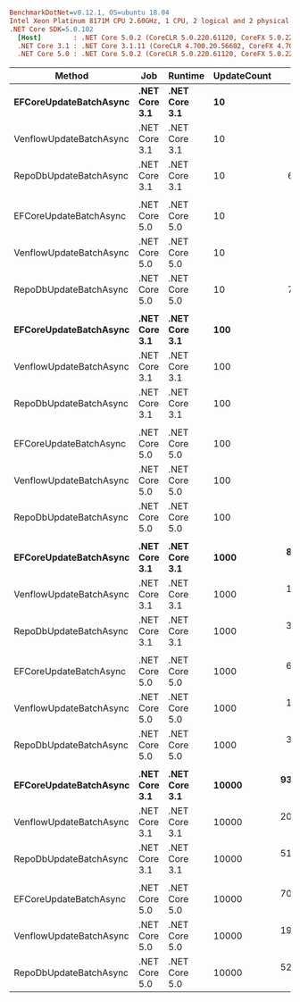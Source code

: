 ``` ini

BenchmarkDotNet=v0.12.1, OS=ubuntu 18.04
Intel Xeon Platinum 8171M CPU 2.60GHz, 1 CPU, 2 logical and 2 physical cores
.NET Core SDK=5.0.102
  [Host]        : .NET Core 5.0.2 (CoreCLR 5.0.220.61120, CoreFX 5.0.220.61120), X64 RyuJIT
  .NET Core 3.1 : .NET Core 3.1.11 (CoreCLR 4.700.20.56602, CoreFX 4.700.20.56604), X64 RyuJIT
  .NET Core 5.0 : .NET Core 5.0.2 (CoreCLR 5.0.220.61120, CoreFX 5.0.220.61120), X64 RyuJIT


```
|                  Method |           Job |       Runtime | UpdateCount |         Mean |        Error |       StdDev | Ratio | RatioSD |     Gen 0 |     Gen 1 |   Gen 2 |    Allocated |
|------------------------ |-------------- |-------------- |------------ |-------------:|-------------:|-------------:|------:|--------:|----------:|----------:|--------:|-------------:|
|  **EFCoreUpdateBatchAsync** | **.NET Core 3.1** | **.NET Core 3.1** |          **10** |   **1,669.6 μs** |     **28.42 μs** |     **31.58 μs** |  **1.00** |    **0.00** |    **3.9063** |         **-** |       **-** |     **94.91 KB** |
| VenflowUpdateBatchAsync | .NET Core 3.1 | .NET Core 3.1 |          10 |   1,218.4 μs |     17.78 μs |     15.76 μs |  0.73 |    0.02 |         - |         - |       - |     25.48 KB |
|  RepoDbUpdateBatchAsync | .NET Core 3.1 | .NET Core 3.1 |          10 |     692.8 μs |     13.26 μs |     15.79 μs |  0.41 |    0.01 |    0.9766 |         - |       - |     19.96 KB |
|                         |               |               |             |              |              |              |       |         |           |           |         |              |
|  EFCoreUpdateBatchAsync | .NET Core 5.0 | .NET Core 5.0 |          10 |   1,565.9 μs |     30.18 μs |     33.55 μs |  1.00 |    0.00 |    3.9063 |         - |       - |     77.39 KB |
| VenflowUpdateBatchAsync | .NET Core 5.0 | .NET Core 5.0 |          10 |   1,215.1 μs |     23.65 μs |     29.04 μs |  0.77 |    0.03 |         - |         - |       - |      25.3 KB |
|  RepoDbUpdateBatchAsync | .NET Core 5.0 | .NET Core 5.0 |          10 |     710.4 μs |     13.21 μs |     11.71 μs |  0.45 |    0.01 |    0.9766 |         - |       - |     19.94 KB |
|                         |               |               |             |              |              |              |       |         |           |           |         |              |
|  **EFCoreUpdateBatchAsync** | **.NET Core 3.1** | **.NET Core 3.1** |         **100** |   **8,691.4 μs** |    **144.60 μs** |    **128.18 μs** |  **1.00** |    **0.00** |   **46.8750** |   **15.6250** |       **-** |    **945.28 KB** |
| VenflowUpdateBatchAsync | .NET Core 3.1 | .NET Core 3.1 |         100 |   2,976.9 μs |     58.33 μs |     54.56 μs |  0.34 |    0.01 |    7.8125 |         - |       - |    206.89 KB |
|  RepoDbUpdateBatchAsync | .NET Core 3.1 | .NET Core 3.1 |         100 |   4,291.0 μs |     57.30 μs |     53.60 μs |  0.49 |    0.01 |    7.8125 |         - |       - |    155.73 KB |
|                         |               |               |             |              |              |              |       |         |           |           |         |              |
|  EFCoreUpdateBatchAsync | .NET Core 5.0 | .NET Core 5.0 |         100 |   7,396.7 μs |    118.65 μs |    110.99 μs |  1.00 |    0.00 |   31.2500 |    7.8125 |       - |     672.2 KB |
| VenflowUpdateBatchAsync | .NET Core 5.0 | .NET Core 5.0 |         100 |   3,525.3 μs |     44.35 μs |     41.48 μs |  0.48 |    0.01 |    7.8125 |         - |       - |    206.83 KB |
|  RepoDbUpdateBatchAsync | .NET Core 5.0 | .NET Core 5.0 |         100 |   3,793.2 μs |     57.91 μs |     54.17 μs |  0.51 |    0.01 |    7.8125 |         - |       - |    153.82 KB |
|                         |               |               |             |              |              |              |       |         |           |           |         |              |
|  **EFCoreUpdateBatchAsync** | **.NET Core 3.1** | **.NET Core 3.1** |        **1000** |  **83,077.0 μs** |    **999.78 μs** |    **780.56 μs** |  **1.00** |    **0.00** |  **500.0000** |  **166.6667** |       **-** |  **10267.41 KB** |
| VenflowUpdateBatchAsync | .NET Core 3.1 | .NET Core 3.1 |        1000 |  18,073.9 μs |    361.18 μs |    456.77 μs |  0.22 |    0.01 |  125.0000 |   93.7500 | 62.5000 |   1976.82 KB |
|  RepoDbUpdateBatchAsync | .NET Core 3.1 | .NET Core 3.1 |        1000 |  34,100.7 μs |    391.43 μs |    366.14 μs |  0.41 |    0.01 |   66.6667 |         - |       - |    1511.4 KB |
|                         |               |               |             |              |              |              |       |         |           |           |         |              |
|  EFCoreUpdateBatchAsync | .NET Core 5.0 | .NET Core 5.0 |        1000 |  62,401.7 μs |  1,038.96 μs |    971.85 μs |  1.00 |    0.00 |  250.0000 |  125.0000 |       - |   6621.43 KB |
| VenflowUpdateBatchAsync | .NET Core 5.0 | .NET Core 5.0 |        1000 |  17,221.4 μs |    272.79 μs |    241.82 μs |  0.28 |    0.01 |  125.0000 |   93.7500 | 62.5000 |   1969.01 KB |
|  RepoDbUpdateBatchAsync | .NET Core 5.0 | .NET Core 5.0 |        1000 |  32,715.1 μs |    646.85 μs |  1,080.74 μs |  0.52 |    0.02 |   66.6667 |         - |       - |   1495.64 KB |
|                         |               |               |             |              |              |              |       |         |           |           |         |              |
|  **EFCoreUpdateBatchAsync** | **.NET Core 3.1** | **.NET Core 3.1** |       **10000** | **932,501.5 μs** | **18,392.03 μs** | **17,203.92 μs** |  **1.00** |    **0.00** | **6000.0000** | **2000.0000** |       **-** | **114826.74 KB** |
| VenflowUpdateBatchAsync | .NET Core 3.1 | .NET Core 3.1 |       10000 | 201,535.8 μs |  3,505.26 μs |  4,433.04 μs |  0.22 |    0.01 |  666.6667 |  333.3333 |       - |   19797.7 KB |
|  RepoDbUpdateBatchAsync | .NET Core 3.1 | .NET Core 3.1 |       10000 | 519,209.3 μs |  5,884.42 μs |  5,216.38 μs |  0.56 |    0.01 |         - |         - |       - |  15064.96 KB |
|                         |               |               |             |              |              |              |       |         |           |           |         |              |
|  EFCoreUpdateBatchAsync | .NET Core 5.0 | .NET Core 5.0 |       10000 | 709,775.8 μs | 13,755.93 μs | 15,289.68 μs |  1.00 |    0.00 | 3000.0000 | 1000.0000 |       - |  66307.98 KB |
| VenflowUpdateBatchAsync | .NET Core 5.0 | .NET Core 5.0 |       10000 | 192,461.3 μs |  2,819.74 μs |  2,354.61 μs |  0.27 |    0.01 |  666.6667 |  333.3333 |       - |  19746.22 KB |
|  RepoDbUpdateBatchAsync | .NET Core 5.0 | .NET Core 5.0 |       10000 | 520,496.8 μs | 10,053.12 μs | 14,417.88 μs |  0.74 |    0.02 |         - |         - |       - |  15004.05 KB |
